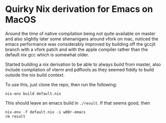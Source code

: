 # Quirky Nix derivation for Emacs on MacOS

Around the time of native compilation being not quite available on
master and also slightly later some shenanigans around vfork on mac,
noticed the emacs performance was considerably improved by building
off the gccjit branch with a vfork patch and with the apple compiler
rather than the default nix gcc which is somewhat older.

Started building a nix derivation to be able to always build from
master, also include compilation of vterm and pdftools as they seemed
fiddly to build outside the nix build context.

To use this, just clone the repo, then run the following:

```
nix-env build default.nix
```

This should leave an emacs build in `./result`.  If that seems good, then

```
nix-env -f default.nix -i w08r-emacs
rm result
```
